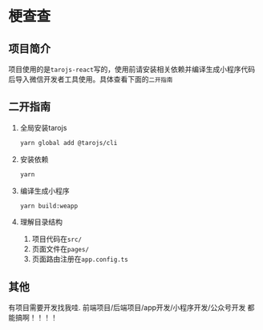# 梗查查

## 项目简介
项目使用的是`tarojs-react`写的，使用前请安装相关依赖并编译生成小程序代码后导入微信开发者工具使用。具体查看下面的`二开指南`

## 二开指南
1. 全局安装tarojs
   ```bash
   yarn global add @tarojs/cli
   ```
2. 安装依赖
   ```bash
   yarn
   ```
3. 编译生成小程序
   ```bash
   yarn build:weapp
   ```
   
4. 理解目录结构
   1. 项目代码在`src/`
   2. 页面文件在`pages/`
   3. 页面路由注册在`app.config.ts`

## 其他
有项目需要开发找我哇. 
前端项目/后端项目/app开发/小程序开发/公众号开发 都能搞啊！！！！ 
